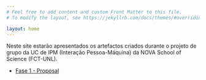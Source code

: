 ```yaml
---
# Feel free to add content and custom Front Matter to this file.
# To modify the layout, see https://jekyllrb.com/docs/themes/#overriding-theme-defaults

layout: home
---
```


Neste site estarão apresentados os artefactos criados durante 
o projeto de grupo da UC de IPM (Interação Pessoa-Máquina) da 
NOVA School of Science (FCT-UNL).

- [Fase 1 - Proposal](https://raw.githubusercontent.com/JonhyOliveira/IPM22_23/main/Stage%201%20-%20IPM22_23.pdf)
